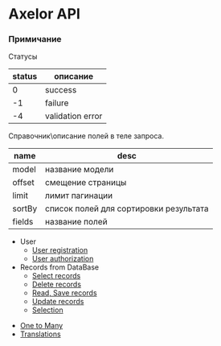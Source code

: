 # Axelor API

### Примичание
Статусы

| status | описание         |
|--------|------------------|
| 0      | success          |
| -1     | failure          |
| -4     | validation error |

Справочник\описание полей в теле запроса.

| name   | desc                                   |
|--------|----------------------------------------|
| model  | название модели                        |
| offset | смещение страницы                      |
| limit  | лимит пагинации                        |
| sortBy | список полей для сортировки результата |
| fields | название полей                         |

- User
  * [User registration](docs/user/Register.md)
  * [User authorization](docs/user/Auth.md)
- Records from DataBase
  * [Select records](docs/record/Select.md)
  * [Delete records](docs/record/Delete.md)
  * [Read, Save records](docs/record/ReadSave.md)
  * [Update records](docs/record/Update.md)
  - [Selection](docs/record/Selection.md)

* [One to Many](docs/record/OneToMany.md)
* [Translations](docs/record/Translations.md)
